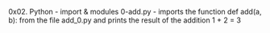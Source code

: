 0x02. Python - import & modules
0-add.py - imports the function def add(a, b): from the file add_0.py
	 and prints the result of the addition 1 + 2 = 3

